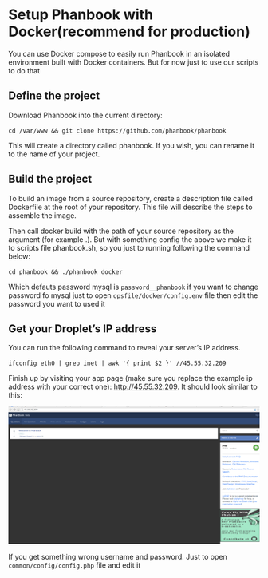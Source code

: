 # Setup Phanbook with Docker(recommend for production)

You can use Docker compose to easily run Phanbook in an isolated environment built with Docker containers. But for now just to use our scripts to do that

## Define the project

Download Phanbook into the current directory:

```
cd /var/www && git clone https://github.com/phanbook/phanbook
```
This will create a directory called phanbook. If you wish, you can rename it to the name of your project.

## Build the project

To build an image from a source repository, create a description file called Dockerfile at the root of your repository. This file will describe the steps to assemble the image.

Then call docker build with the path of your source repository as the argument (for example .). But with something config the above we make it to scripts file phanbook.sh, so you just to running following the command below:

```
cd phanbook && ./phanbook docker
```

Which defauts password mysql is ```password__phanbook``` if you want to change password fo mysql just to open ```opsfile/docker/config.env``` file then edit the password you want to used it

## Get your Droplet’s IP address

You can run the following command to reveal your server’s IP address.

```
ifconfig eth0 | grep inet | awk '{ print $2 }' //45.55.32.209
```

Finish up by visiting your app page (make sure you replace the example ip address with your correct one): http://45.55.32.209. It should look similar to this:

![](/img/docker-demo.png)


If you get something wrong username and password. Just to open ```common/config/config.php``` file and edit it